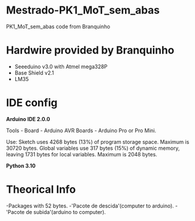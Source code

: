 # Mestrado-PK1_MoT_sem_abas
PK1_MoT_sem_abas code from Branquinho

# Hardwire provided by Branquinho

- Seeeduino v3.0 with Atmel mega328P
- Base Shield v2.1
- LM35 

# IDE config

**Arduino IDE 2.0.0**

Tools - Board - Arduino AVR Boards - Arduino Pro or Pro Mini.

Use: Sketch uses 4268 bytes (13%) of program storage space. Maximum is 30720 bytes.
Global variables use 317 bytes (15%) of dynamic memory, leaving 1731 bytes for local variables. Maximum is 2048 bytes.



**Python 3.10**





# Theorical Info

-Packages with 52 bytes.
-'Pacote de descida'(computer to arduino).
-'Pacote de subida'(arduino to computer).
